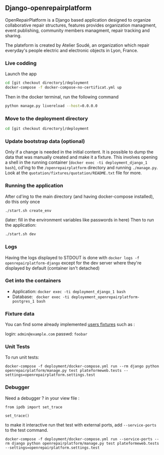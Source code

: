 ## Django-openrepairplatform

OpenRepairPlatform is a Django based application designed to organize collaborative repair structures, features provides organization managment, event publishing, community members managment, repair tracking and sharing.

The plateform is created by Atelier Soudé, an organization which repair everyday's people electric and electronic objects in Lyon, France.

### Live codding

Launch the app

```bash
cd [git checkout directory]/deployment
docker-compose -f docker-compose-no-certificat.yml up
```

Then in the docker terminal, run the following command
```bash
python manage.py livereload --host=0.0.0.0
```


### Move to the deployment directory

```bash
cd [git checkout directory]/deployment
```

### Update bootstrap data (optional)

Only if a change is needed in the initial content. It is possible to dump the
data that was manually created and make it a fixture. This involves opening a
shell in the running container (`docker exec -ti deployment_django_1 bash`), cd'ing
to the `/openrepairplatform` directory and running `./manage.py`. Look at the
`quotation/fixtures/quotation/README.txt` file for more.

### Running the application

After cd'ing to the main directory (and having docker-compose installed), do this only once
```bash
./start.sh create_env
```

(later: fill in the environment variables like passwords in here)
Then to run the application:

```bash
./start.sh dev
```

### Logs

Having the logs displayed to STDOUT is done with `docker logs -f openrepairplatform-django`
except for the dev server where they're displayed by default (container isn't detached)

### Get into the containers

- Application:  `docker exec -ti deployment_django_1 bash`
- Database: ` docker exec -ti deployement_openrepairplatform-postgres_1 bash`

### Fixture data

You can find some already implemented [users fixtures](users/fixtures/users/001_users.json) such as :

login: `admin@example.com`
passwd: `foobar`

### Unit Tests

To run unit tests:

`docker-compose -f deployment/docker-compose.yml run --rm django python openrepairplatform/manage.py test plateformeweb.tests --settings=openrepairplatform.settings.test`

### Debugger

Need a debugger ? in your view file :

```
from ipdb import set_trace

set_trace()
```

to make it interactive run thet test with external ports, add `--service-ports` to the test command.

`docker-compose -f deployment/docker-compose.yml run --service-ports --rm django python openrepairplatform/manage.py test plateformeweb.tests --settings=openrepairplatform.settings.test`



